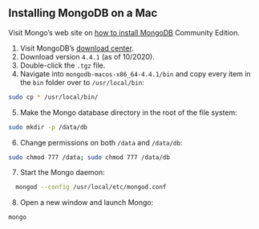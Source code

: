 ## Installing MongoDB on a Mac
Visit Mongo’s web site on [how to install MongoDB](https://docs.mongodb.com/manual/administration/install-community/) Community Edition.

1. Visit MongoDB’s [download center](https://www.mongodb.com/download-center/community).
2. Download version `4.4.1` (as of 10/2020).
3. Double-click the `.tgz` file.
4. Navigate into `mongodb-macos-x86_64-4.4.1/bin` and copy every item in the `bin` folder over to `/usr/local/bin`:
```bash
sudo cp * /usr/local/bin/
```
5. Make the Mongo database directory in the root of the file system:
```bash
sudo mkdir -p /data/db
```
6. Change permissions on both `/data` and `/data/db`:
```bash
sudo chmod 777 /data; sudo chmod 777 /data/db
```
7. Start the Mongo daemon:
```bash
  mongod --config /usr/local/etc/mongod.conf
```
8. Open a new window and launch Mongo:
```bash
mongo
```
